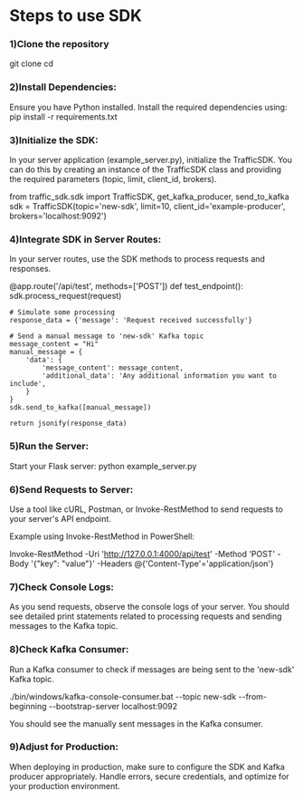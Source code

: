 # Steps to use SDK

### 1)Clone the repository
git clone <repository-url>
cd <repository-directory>

### 2)Install Dependencies:
Ensure you have Python installed. Install the required dependencies using:
pip install -r requirements.txt

### 3)Initialize the SDK:
In your server application (example_server.py), initialize the TrafficSDK. You can do this by creating an instance of the TrafficSDK class and providing the required parameters (topic, limit, client_id, brokers).

from traffic_sdk.sdk import TrafficSDK, get_kafka_producer, send_to_kafka
sdk = TrafficSDK(topic='new-sdk', limit=10, client_id='example-producer', brokers='localhost:9092')

### 4)Integrate SDK in Server Routes:
In your server routes, use the SDK methods to process requests and responses.

 
@app.route('/api/test', methods=['POST'])
def test_endpoint():
    sdk.process_request(request)
    
    # Simulate some processing
    response_data = {'message': 'Request received successfully'}
    
    # Send a manual message to 'new-sdk' Kafka topic
    message_content = "Hi"
    manual_message = {
        'data': {
            'message_content': message_content,
            'additional_data': 'Any additional information you want to include',
        }
    }
    sdk.send_to_kafka([manual_message])
    
    return jsonify(response_data)

### 5)Run the Server:
Start your Flask server:
python example_server.py

### 6)Send Requests to Server:
Use a tool like cURL, Postman, or Invoke-RestMethod to send requests to your server's API endpoint.

Example using Invoke-RestMethod in PowerShell:

Invoke-RestMethod -Uri 'http://127.0.0.1:4000/api/test' -Method 'POST' -Body '{"key": "value"}' -Headers @{'Content-Type'='application/json'}

### 7)Check Console Logs:
As you send requests, observe the console logs of your server. You should see detailed print statements related to processing requests and sending messages to the Kafka topic.

### 8)Check Kafka Consumer:
Run a Kafka consumer to check if messages are being sent to the 'new-sdk' Kafka topic.

./bin/windows/kafka-console-consumer.bat --topic new-sdk --from-beginning --bootstrap-server localhost:9092

You should see the manually sent messages in the Kafka consumer.

### 9)Adjust for Production:
When deploying in production, make sure to configure the SDK and Kafka producer appropriately. Handle errors, secure credentials, and optimize for your production environment.

